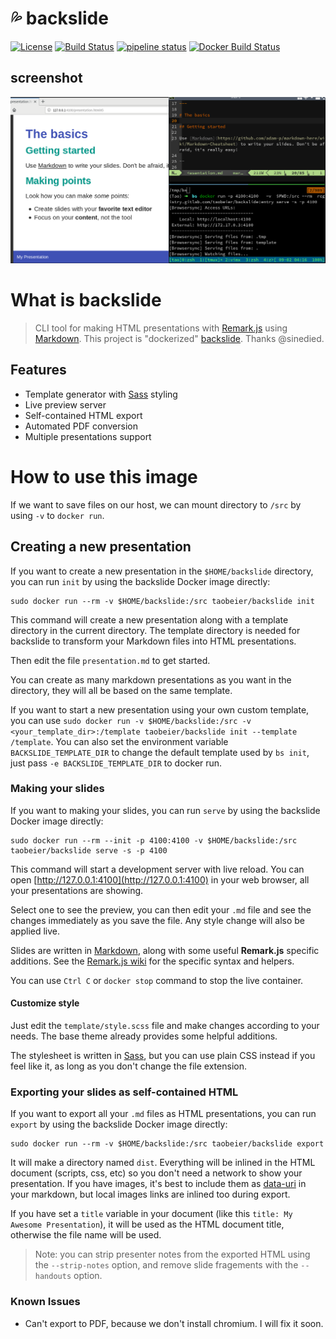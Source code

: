 # :sweat_drops: backslide

[![License](https://img.shields.io/badge/license-MIT-blue.svg)](LICENSE)
[![Build Status](https://travis-ci.org/tao12345666333/backslide.svg?branch=master)](https://travis-ci.org/tao12345666333/backslide)
[![pipeline status](https://gitlab.com/taobeier/backslide/badges/master/pipeline.svg)](https://gitlab.com/taobeier/backslide/commits/master)
[![Docker Build Status](https://img.shields.io/docker/build/taobeier/backslide.svg)](https://hub.docker.com/r/taobeier/backslide/)

## screenshot

![screenshot.png](https://raw.githubusercontent.com/tao12345666333/backslide/master/screenshot.png)


# What is backslide

> CLI tool for making HTML presentations with [Remark.js](https://github.com/gnab/remark) using [Markdown](https://github.com/adam-p/markdown-here/wiki/Markdown-Cheatsheet).
> This project is "dockerized" [backslide](https://github.com/sinedied/backslide). Thanks @sinedied.

## Features

- Template generator with [Sass](http://sass-lang.com) styling
- Live preview server
- Self-contained HTML export
- Automated PDF conversion
- Multiple presentations support

# How to use this image

If we want to save files on our host, we can mount directory to `/src` by using `-v` to `docker run`.

## Creating a new presentation

If you want to create a new presentation in the `$HOME/backslide` directory, you can run `init` by using the backslide Docker image directly:

```
sudo docker run --rm -v $HOME/backslide:/src taobeier/backslide init
```

This command will create a new presentation along with a template directory in the current directory. The template directory is needed for backslide to transform your Markdown files into HTML presentations.

Then edit the file `presentation.md` to get started.

You can create as many markdown presentations as you want in the directory, they will all be based on the same template.

If you want to start a new presentation using your own custom template, you can use `sudo docker run -v $HOME/backslide:/src -v <your_template_dir>:/template taobeier/backslide init --template /template`. You can also set the environment variable `BACKSLIDE_TEMPLATE_DIR` to change the default template used by `bs init`, just pass `-e BACKSLIDE_TEMPLATE_DIR` to docker run.


### Making your slides

If you want to making your slides, you can run `serve` by using the backslide Docker image directly:

```
sudo docker run --rm --init -p 4100:4100 -v $HOME/backslide:/src taobeier/backslide serve -s -p 4100
```

This command will start a development server with live reload.
You can open [http://127.0.0.1:4100](http://127.0.0.1:4100) in your web browser, all your presentations are showing.

Select one to see the preview, you can then edit your `.md` file and see the changes immediately as you save the file. Any style change will also be applied live.

Slides are written in [Markdown](https://github.com/adam-p/markdown-here/wiki/Markdown-Cheatsheet), along with some useful **Remark.js** specific additions.
See the [Remark.js wiki](https://github.com/gnab/remark/wiki) for the specific syntax and helpers.

You can use `Ctrl C` or `docker stop` command to stop the live container.

#### Customize style

Just edit the `template/style.scss` file and make changes according to your needs.
The base theme already provides some helpful additions.

The stylesheet is written in [Sass](http://sass-lang.com), but you can use plain CSS instead if you feel like it, as long as you don't change the file extension.

### Exporting your slides as self-contained HTML

If you want to export all your `.md` files as HTML presentations, you can run `export` by using the backslide Docker image directly:

```
sudo docker run --rm -v $HOME/backslide:/src taobeier/backslide export
```

It will make a directory named `dist`. Everything will be inlined in the HTML document (scripts, css, etc) so you don't need a network to show your presentation.
If you have images, it's best to include them as [data-uri](https://css-tricks.com/data-uris/) in your markdown, but local images links are inlined too during export.

If you have set a `title` variable in your document (like this `title: My Awesome Presentation`), it will be used as the HTML document title, otherwise the file name will be used.

> Note: you can strip presenter notes from the exported HTML using the `--strip-notes` option, and remove slide fragements with the `--handouts` option.

### Known Issues

* Can't export to PDF, because we don't install chromium. I will fix it soon.
